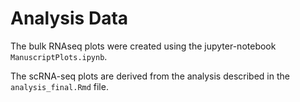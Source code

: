 # Analysis Data

The bulk RNAseq plots were created using the jupyter-notebook `ManuscriptPlots.ipynb`.

The scRNA-seq plots are derived from the analysis described in the `analysis_final.Rmd` file.